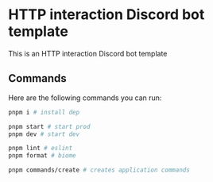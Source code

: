 # HTTP interaction Discord bot template

This is an HTTP interaction Discord bot template

## Commands

Here are the following commands you can run:

```bash
pnpm i # install dep

pnpm start # start prod
pnpm dev # start dev

pnpm lint # eslint
pnpm format # biome

pnpm commands/create # creates application commands
```
